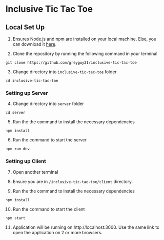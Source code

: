 # Inclusive Tic Tac Toe 

## Local Set Up 

1. Ensures Node.js and npm are installed on your local machine. Else, you can download it [here](https://nodejs.org/en/download/).

2. Clone the repository by running the following command in your terminal 
```
git clone https://github.com/greyguy21/inclusive-tic-tac-toe
```

3. Change directory into `inclusive-tic-tac-toe` folder
```
cd inclusive-tic-tac-toe
```

### Setting up Server
4. Change directory into `server` folder
```
cd server
```

5. Run the the command to install the necessary dependencies
```
npm install
```

6. Run the command to start the server
```
npm run dev
```

### Setting up Client 
7. Open another terminal

8. Ensure you are in `/inclusive-tic-tac-toe/client` directory. 

9. Run the the command to install the necessary dependencies
```
npm install
```

10. Run the command to start the client 
```
npm start
```

11. Application will be running on http://localhost:3000. Use the same link to open the application on 2 or more browsers. 
